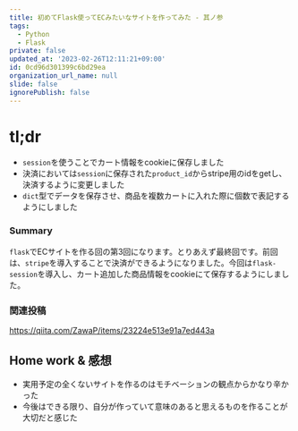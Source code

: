 ```yaml
---
title: 初めてFlask使ってECみたいなサイトを作ってみた - 其ノ参
tags:
  - Python
  - Flask
private: false
updated_at: '2023-02-26T12:11:21+09:00'
id: 0cd96d301399c6bd29ea
organization_url_name: null
slide: false
ignorePublish: false
---
```

# tl;dr
* `session`を使うことでカート情報をcookieに保存しました
* 決済においては`session`に保存された`product_id`からstripe用のidをgetし、決済するように変更しました
* `dict`型でデータを保存させ、商品を複数カートに入れた際に個数で表記するようにしました

### Summary
`flask`でECサイトを作る回の第3回になります。とりあえず最終回です。前回は、`stripe`を導入することで決済ができるようになりました。今回は`flask-session`を導入し、カート追加した商品情報をcookieにて保存するようにしました。


### 関連投稿
https://qiita.com/ZawaP/items/23224e513e91a7ed443a


## Home work & 感想
* 実用予定の全くないサイトを作るのはモチベーションの観点からかなり辛かった
* 今後はできる限り、自分が作っていて意味のあると思えるものを作ることが大切だと感じた
